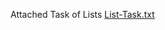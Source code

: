 Attached Task of Lists
[List-Task.txt](https://github.com/Maha-de/Recipe_app/files/13742895/List-Task.txt)

